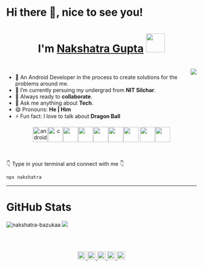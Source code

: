 <h1 >Hi there 👋, nice to see you!</h1>
<h1 align="center">I'm <a href="https://nakshatra-bazukaa.github.io/">Nakshatra Gupta</a> <img src="https://media0.giphy.com/media/dieGgjBPDS9jy/giphy.gif" width="50"></h1>

<br>

<img align='right' src="https://media4.giphy.com/media/1C8bHHJturSx2/giphy.gif?cid=ecf05e47n9c72ma5ensnthsz0e601zagbrbuz9eabfe64i3y&rid=giphy.gif" >

- 🔭 An Android Developer in the process to create solutions for the problems around me.
- 🌱 I’m currently persuing my undergrad from **NIT Silchar**.
- 👯 Always ready to **collaborate**.
- 💬 Ask me anything about **Tech**.
- 😄 Pronouns: **He | Him**
- ⚡ Fun fact: I love to talk about **Dragon Ball**

<p align="center">
<img src="https://devicons.github.io/devicon/devicon.git/icons/android/android-original-wordmark.svg" alt="android" width="40" height="40"/><img src="https://devicons.github.io/devicon/devicon.git/icons/c/c-original.svg" alt="c" width="40" height="40"/><img src="https://devicons.github.io/devicon/devicon.git/icons/cplusplus/cplusplus-original.svg" width="40" height="40"/><img src="https://devicons.github.io/devicon/devicon.git/icons/github/github-original.svg" width="40" height="40"/><img src="https://devicons.github.io/devicon/devicon.git/icons/javascript/javascript-original.svg" width="40" height="40"/><img src="https://devicons.github.io/devicon/devicon.git/icons/jquery/jquery-original.svg" width="40" height="40"/><img src="https://devicons.github.io/devicon/devicon.git/icons/nodejs/nodejs-original.svg" width="40" height="40"/>
<img src="https://devicons.github.io/devicon/devicon.git/icons/python/python-original.svg" width="40" height="40"/><img src="https://devicons.github.io/devicon/devicon.git/icons/java/java-original.svg" width="40" height="40"/>
<p/>

<br>

👇 Type in your terminal and connect with me 👇

```bash
npx nakshatra
```
---

<h1>GitHub Stats</h1>
<p align="centre"> 
  <img src="https://github-readme-stats.vercel.app/api?username=nakshatra-bazukaa&show_icons=true" alt="nakshatra-bazukaa" />
  <img src="https://github-readme-stats.vercel.app/api/top-langs/?username=nakshatra-bazukaa&layout=compact&card_width=250&hide_border=true"/>
</p>

<br>
<br>


<p align="center">
<a href="https://twitter.com/bazukaaNaksh">
  <img align="centre" alt="Nakshatra's Twitter | Twitter" width="22px" src="https://cdn.jsdelivr.net/npm/simple-icons@v3/icons/twitter.svg" />
</a>
<a href="https://www.linkedin.com/in/nakshatra-gupta-0199b9181/">
  <img align="centre" alt="Nakshatra's LinkdeIN" width="22px" src="https://cdn.jsdelivr.net/npm/simple-icons@v3/icons/linkedin.svg" />
</a>
<a href="https://t.me/nakshatraBazukaa">
  <img align="centre" alt="Nakshatra's Telegram" width="22px" src="https://cdn.jsdelivr.net/npm/simple-icons@v3/icons/telegram.svg" />
</a>
<a href="https://www.instagram.com/nakshatra_bazukaa/">
  <img align="centre" alt="Nakshatra's Instagram" width="22px" src="https://cdn.jsdelivr.net/npm/simple-icons@v3/icons/instagram.svg" />
</a>
<a href="https://www.facebook.com/nakshatra.gupta.90/">
  <img align="centre" alt="Nakshatra's Instagram" width="22px" src="https://cdn.jsdelivr.net/npm/simple-icons@v3/icons/facebook.svg" />
</a>
<p/>


<!-- 

[![Twitter Follow](https://img.shields.io/twitter/follow/bazukaaNaksh?label=Follow)](https://twitter.com/in/bazukaaNamks/)
[![Linkedin: Nakshatra](https://img.shields.io/badge/-Nakshatra-blue?style=flat-square&logo=Linkedin&logoColor=white&link=https://www.linkedin.com/in/nakshatra-gupta-0199b9181/)](https://www.linkedin.com/in/nakshatra-gupta-0199b9181//)
[![GitHub followers](https://img.shields.io/github/followers/nakshatra-bazukaa?label=Follow&style=social)](https://github.com/nakshatra-bazukaa/)

-->


  


